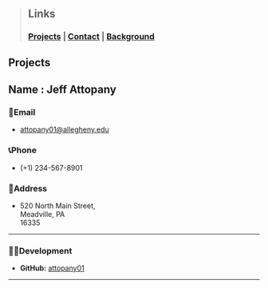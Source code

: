 >## Links 
> ### [Projects](lab5projects.md) | [Contact](lab5contact.md) | [Background](lab5professionalbg.md)
>##

## Projects

## Name : Jeff Attopany

### 📧Email
- [attopany01@allegheny.edu](mailto:attopany01@allegheny.edu)

### 📞Phone
- (+1) 234-567-8901


### 📍Address
- 520 North Main Street,  
Meadville, PA  
16335

---

### 🧑‍💻Development
- **GitHub:** [attopany01](https://github.com/attopany01)

---